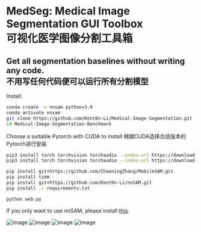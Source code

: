 # MedSeg: Medical Image Segmentation GUI Toolbox <br> 可视化医学图像分割工具箱

## Get all segmentation baselines without writing any code. <br> 不用写任何代码便可以运行所有分割模型

Install:

```bash
conda create -n nnsam python=3.9
conda activate nnsam
git clone https://github.com/Kent0n-Li/Medical-Image-Segmentation.git
cd Medical-Image-Segmentation-Benchmark
```

Choose a suitable Pytorch with CUDA to install
根据CUDA选择合适版本的Pytorch进行安装
```bash
pip3 install torch torchvision torchaudio --index-url https://download.pytorch.org/whl/cu117
pip3 install torch torchvision torchaudio --index-url https://download.pytorch.org/whl/cu121
```

```bash
pip install git+https://github.com/ChaoningZhang/MobileSAM.git
pip install timm
pip install git+https://github.com/Kent0n-Li/nnSAM.git
pip install -r requirements.txt

python web.py
```

If you only want to use nnSAM, please install [this](https://github.com/Kent0n-Li/nnSAM).

![image](https://github.com/Kent0n-Li/Medical-Image-Segmentation-Benchmark/blob/main/img/img1.png)
![image](https://github.com/Kent0n-Li/Medical-Image-Segmentation-Benchmark/blob/main/img/img2.png)
![image](https://github.com/Kent0n-Li/Medical-Image-Segmentation-Benchmark/blob/main/img/img3.png)
![image](https://github.com/Kent0n-Li/Medical-Image-Segmentation-Benchmark/blob/main/img/img4.png)
